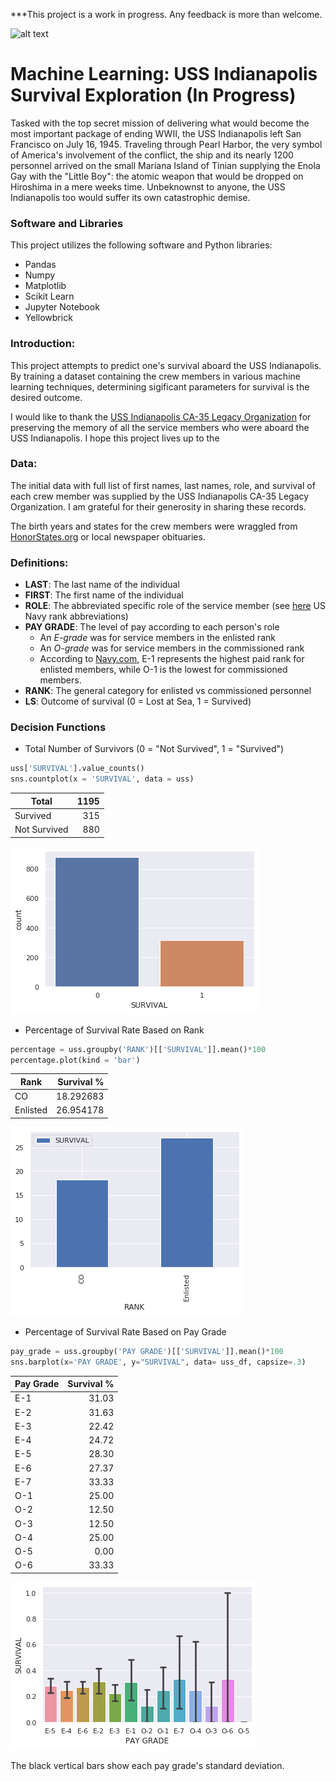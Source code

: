 ***This project is a work in progress. Any feedback is more than welcome. 

![alt text](https://upload.wikimedia.org/wikipedia/commons/a/a9/USS_Indianapolis_%28CA-35%29_underway_at_sea_on_27_September_1939_%2880-G-425615%29.jpg "USS Indianapolis c.1939")

# Machine Learning: USS Indianapolis Survival Exploration (In Progress)

Tasked with the top secret mission of delivering what would become the most important package of ending WWII, the USS Indianapolis left San Francisco on July 16, 1945. Traveling through Pearl Harbor, the very symbol of America's involvement of the conflict, the ship and its nearly 1200 personnel arrived on the small Mariana Island of Tinian supplying the Enola Gay with the "Little Boy": the atomic weapon that would be dropped on Hiroshima in a mere weeks time. Unbeknownst to anyone, the USS Indianapolis too would suffer its own catastrophic demise.         

### Software and Libraries
This project utilizes the following software and Python libraries:
* Pandas
* Numpy
* Matplotlib
* Scikit Learn
* Jupyter Notebook
* Yellowbrick

### Introduction:
This project attempts to predict one's survival aboard the USS Indianapolis. By training a dataset containing the crew members in various machine learning techniques, determining sigificant parameters for survival is the desired outcome.

I would like to thank the [USS Indianapolis CA-35 Legacy Organization](https://www.ussindianapolis.org/) for preserving the memory of all the service members who were aboard the USS Indianapolis. I hope this project lives up to the 

### Data:
The initial data with full list of first names, last names, role, and survival of each crew member was supplied by the USS Indianapolis CA-35 Legacy Organization. I am grateful for their generosity in sharing these records.

The birth years and states for the crew members were wraggled from [HonorStates.org](https://www.honorstates.org/) or local newspaper obituaries.

### Definitions:
* __LAST__: The last name of the individual
* __FIRST__: The first name of the individual
* __ROLE__: The abbreviated specific role of the service member (see [here](https://www.cem.va.gov/CEM/docs/abbreviations/Ranks_Navy.pdf) US Navy rank abbreviations)
* __PAY GRADE__: The level of pay according to each person's role
  * An _E-grade_ was for service members in the enlisted rank
  * An _O-grade_ was for service members in the commissioned rank
  * According to [Navy.com](https://www.navycs.com/charts/1942-military-pay-chart.html), E-1 represents the highest paid rank for enlisted members, while O-1 is the lowest for commissioned members.
* __RANK__: The general category for enlisted vs commissioned personnel
* __LS__: Outcome of survival (0 = Lost at Sea, 1 = Survived)

### Decision Functions
* Total Number of Survivors (0 = "Not Survived", 1 = "Survived")
```python
uss['SURVIVAL'].value_counts()
sns.countplot(x = 'SURVIVAL', data = uss)
```
| Total	| 1195 |
| --- | ---:|
| Survived  |	315 |
| Not Survived  | 880 |

![png](countplot_total_survival.png)
* Percentage of Survival Rate Based on Rank
```python
percentage = uss.groupby('RANK')[['SURVIVAL']].mean()*100
percentage.plot(kind = 'bar')
```
                                                                                                                      
| Rank	| Survival % | 
| --- | ---:|
| CO  |	18.292683 |
| Enlisted |	26.954178 |




![png](percent_rank.png)
* Percentage of Survival Rate Based on Pay Grade
```python
pay_grade = uss.groupby('PAY GRADE')[['SURVIVAL']].mean()*100
sns.barplot(x='PAY GRADE', y="SURVIVAL", data= uss_df, capsize=.3)
```
| Pay Grade	| Survival % |
| --- | ---:|
| E-1 |	31.03 |
| E-2	| 31.63 |
| E-3	| 22.42 |
| E-4 |	24.72 |
| E-5 |	28.30 |
| E-6	| 27.37 |
| E-7 |	33.33 |
| O-1 |	25.00 | 
| O-2 |	12.50 |
| O-3 |	12.50 |
| O-4 |	25.00 |
| O-5 |	0.00 |
| O-6 |	33.33 |

![png](pay_grade.png)

The black vertical bars show each pay grade's standard deviation.
